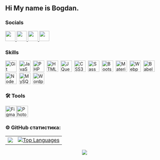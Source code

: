 <!-- Your title -->
## Hi My name is Bogdan.

### Socials

<p align="left"> <a href="https://www.facebook.com/bogdan.pavliv/" target="_blank" rel="noreferrer"> <picture> <source media="(prefers-color-scheme: dark)" srcset="https://raw.githubusercontent.com/danielcranney/readme-generator/main/public/icons/socials/facebook-dark.svg" /> <source media="(prefers-color-scheme: light)" srcset="https://raw.githubusercontent.com/danielcranney/readme-generator/main/public/icons/socials/facebook.svg" /> <img src="https://raw.githubusercontent.com/danielcranney/readme-generator/main/public/icons/socials/facebook.svg" width="32" height="32" /> </picture> </a> <a href="https://www.github.com/BogdanPavliv" target="_blank" rel="noreferrer"> <picture> <source media="(prefers-color-scheme: dark)" srcset="https://raw.githubusercontent.com/danielcranney/readme-generator/main/public/icons/socials/github-dark.svg" /> <source media="(prefers-color-scheme: light)" srcset="https://raw.githubusercontent.com/danielcranney/readme-generator/main/public/icons/socials/github.svg" /> <img src="https://raw.githubusercontent.com/danielcranney/readme-generator/main/public/icons/socials/github.svg" width="32" height="32" /> </picture> </a> <a href="http://www.instagram.com/pavlivbodia/" target="_blank" rel="noreferrer"> <picture> <source media="(prefers-color-scheme: dark)" srcset="undefined" /> <source media="(prefers-color-scheme: light)" srcset="https://raw.githubusercontent.com/danielcranney/readme-generator/main/public/icons/socials/instagram.svg" /> <img src="https://raw.githubusercontent.com/danielcranney/readme-generator/main/public/icons/socials/instagram.svg" width="32" height="32" /> </picture> </a> <a href="https://www.linkedin.com/in/bogdan-pavliv-340983248/" target="_blank" rel="noreferrer"> <picture> <source media="(prefers-color-scheme: dark)" srcset="https://raw.githubusercontent.com/danielcranney/readme-generator/main/public/icons/socials/linkedin-dark.svg" /> <source media="(prefers-color-scheme: light)" srcset="https://raw.githubusercontent.com/danielcranney/readme-generator/main/public/icons/socials/linkedin.svg" /> <img src="https://raw.githubusercontent.com/danielcranney/readme-generator/main/public/icons/socials/linkedin.svg" width="32" height="32" /> </picture> </a></p>

### Skills

<div>
  <img src="https://raw.githubusercontent.com/danielcranney/readme-generator/main/public/icons/skills/git-colored.svg" width="36" height="36" alt="Git" />&nbsp
  <img src="https://raw.githubusercontent.com/danielcranney/readme-generator/main/public/icons/skills/javascript-colored.svg" width="36" height="36" alt="JavaScript" />&nbsp
  <img src="https://raw.githubusercontent.com/danielcranney/readme-generator/main/public/icons/skills/php-colored.svg" width="36" height="36" alt="PHP" />&nbsp
  <img src="https://raw.githubusercontent.com/danielcranney/readme-generator/main/public/icons/skills/html5-colored.svg" width="36" height="36" alt="HTML5" />&nbsp
  <img src="https://raw.githubusercontent.com/danielcranney/readme-generator/main/public/icons/skills/jquery-colored.svg" width="36" height="36" alt="JQuery" />&nbsp
  <img src="https://raw.githubusercontent.com/danielcranney/readme-generator/main/public/icons/skills/css3-colored.svg" width="36" height="36" alt="CSS3" />&nbsp
  <img src="https://raw.githubusercontent.com/danielcranney/readme-generator/main/public/icons/skills/sass-colored.svg" width="36" height="36" alt="Sass" />&nbsp
  <img src="https://raw.githubusercontent.com/danielcranney/readme-generator/main/public/icons/skills/bootstrap-colored.svg" width="36" height="36" alt="Bootstrap" />&nbsp
  <img src="https://raw.githubusercontent.com/danielcranney/readme-generator/main/public/icons/skills/materialui-colored.svg" width="36" height="36" alt="Material UI" />&nbsp
  <img src="https://raw.githubusercontent.com/danielcranney/readme-generator/main/public/icons/skills/webpack-colored.svg" width="36" height="36" alt="Webpack" />&nbsp
  <img src="https://raw.githubusercontent.com/danielcranney/readme-generator/main/public/icons/skills/babel-colored.svg" width="36" height="36" alt="Babel" />&nbsp
  <img src="https://raw.githubusercontent.com/danielcranney/readme-generator/main/public/icons/skills/nodejs-colored.svg" width="36" height="36" alt="NodeJS" />&nbsp
  <img src="https://raw.githubusercontent.com/danielcranney/readme-generator/main/public/icons/skills/mysql-colored.svg" width="36" height="36" alt="MySQL" />&nbsp
  <img src="https://raw.githubusercontent.com/danielcranney/readme-generator/main/public/icons/skills/wordpress-colored.svg" width="36" height="36" alt="Wordpress" />&nbsp
</div>

### 🛠 Tools

<div>
  <p align="left">
<a href="https://www.figma.com/" target="_blank" rel="noreferrer"><img src="https://raw.githubusercontent.com/danielcranney/readme-generator/main/public/icons/skills/figma-colored.svg" width="36" height="36" alt="Figma" /></a><a href="https://www.adobe.com/uk/products/photoshop.html" target="_blank" rel="noreferrer"><img src="https://raw.githubusercontent.com/danielcranney/readme-generator/main/public/icons/skills/photoshop-colored.svg" width="36" height="36" alt="Photoshop" /></a>
</p>
</div>

### ⚙️ GitHub статистика:

<table>
  <tr>
    <td>
      <a href="http://www.github.com/BogdanPavliv">
        <img src="https://github-readme-streak-stats.herokuapp.com/?user=BogdanPavliv&stroke=ffffff&background=1c1917&ring=0891b2&fire=0891b2&currStreakNum=ffffff&currStreakLabel=0891b2&sideNums=ffffff&sideLabels=ffffff&dates=ffffff&hide_border=true" />
      </a>
    </td>
    <td>
      <a href="https://github.com/BogdanPavliv" align="left">
        <img src="https://github-readme-stats.vercel.app/api/top-langs/?username=BogdanPavliv&langs_count=10&title_color=0891b2&text_color=ffffff&icon_color=0891b2&bg_color=1c1917&hide_border=true&locale=en&custom_title=Top%20%Languages" alt="Top Languages" />
      </a>
    </td>
  </tr>
</table>

<div align="center">
   <img src="https://komarev.com/ghpvc/?username=BogdanPavliv&&style=flat-square" align="center" />
</div>  
